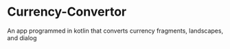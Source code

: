 # Currency-Convertor
An app programmed in kotlin that converts currency fragments, landscapes, and dialog
